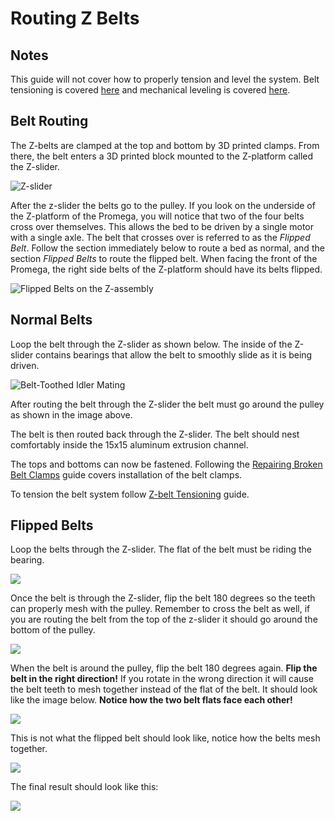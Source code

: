 # Routing Z Belts

## Notes

This guide will not cover how to properly tension and level the system. Belt tensioning is covered [here](belt-tensioning.md) and mechanical leveling is covered [here](mechanical-bed-leveling.md).

## Belt Routing

The Z-belts are clamped at the top and bottom by 3D printed clamps. From there, the belt enters a 3D printed block mounted to the Z-platform called the Z-slider.

![Z-slider](../.gitbook/assets/unyfc5q5yhxmiplc-z-slider.jpg)

After the z-slider the belts go to the pulley. If you look on the underside of the Z-platform of the Promega, you will notice that two of the four belts cross over themselves. This allows the bed to be driven by a single motor with a single axle. The belt that crosses over is referred to as the _Flipped Belt_. Follow the section immediately below to route a bed as normal, and the section _Flipped Belts_ to route the flipped belt. When facing the front of the Promega, the right side belts of the Z-platform should have its belts flipped.

![Flipped Belts on the Z-assembly](../.gitbook/assets/ueredp4tlweemr8t-flippedbelts.jpg)

## Normal Belts

Loop the belt through the Z-slider as shown below. The inside of the Z-slider contains bearings that allow the belt to smoothly slide as it is being driven.

![Belt-Toothed Idler Mating](../.gitbook/assets/oqmwnrxw0qv4gd19-z-slidernormalbeltrouting.jpg)

After routing the belt through the Z-slider the belt must go around the pulley as shown in the image above.

The belt is then routed back through the Z-slider. The belt should nest comfortably inside the 15x15 aluminum extrusion channel.

The tops and bottoms can now be fastened. Following the [Repairing Broken Belt Clamps](install-uninstall/belt-clamps.md) guide covers installation of the belt clamps. 

To tension the belt system follow [Z-belt Tensioning](belt-tensioning.md#z-assembly) guide.

## Flipped Belts

Loop the belts through the Z-slider. The flat of the belt must be riding the bearing.

![](../.gitbook/assets/belts.jpg)

Once the belt is through the Z-slider, flip the belt 180 degrees so the teeth can properly mesh with the pulley. Remember to cross the belt as well, if you are routing the belt from the top of the z-slider it should go around the bottom of the pulley.

![](../.gitbook/assets/flipped-z-belt.jpg)

When the belt is around the pulley, flip the belt 180 degrees again. **Flip the belt in the right direction!** If you rotate in the wrong direction it will cause the belt teeth to mesh together instead of the flat of the belt. It should look like the image below. **Notice how the two belt flats face each other!**

![](../.gitbook/assets/belts-face-flat.jpg)

This is not what the flipped belt should look like, notice how the belts mesh together.

![](../.gitbook/assets/incorrect-belts.jpg)

The final result should look like this:

![](../.gitbook/assets/final-zbelt-results.jpg)

